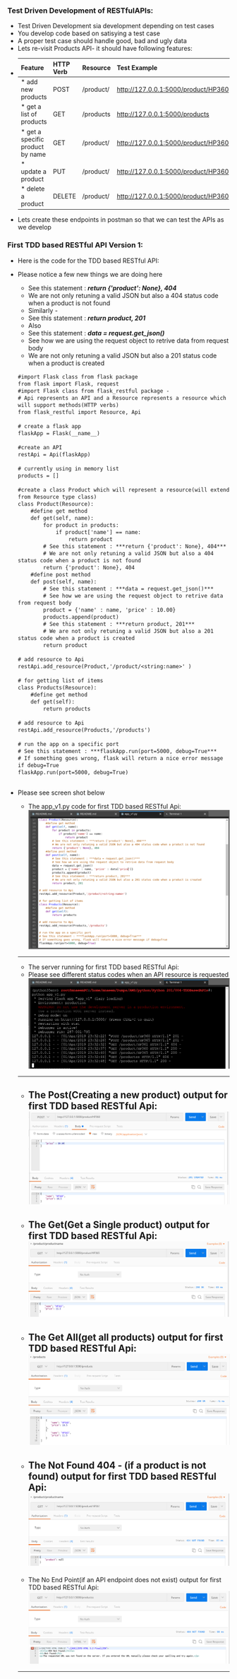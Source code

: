 ### Test Driven Development of RESTfulAPIs:
  * Test Driven Development sia development depending on test cases
  * You develop code based on satisying a test case
  * A proper test case should handle good, bad and ugly data
  * Lets re-visit Products API- it should have following features:
  * Feature | HTTP Verb | Resource | Test Example 
    ------------ | ------------- | ------------- | -------------
    * add new products | POST | /product/<productname>  | http://127.0.0.1:5000/product/HP360
    * get a list of products | GET | /products | http://127.0.0.1:5000/products
    * get a specific product by name | GET | /product/<productname> | http://127.0.0.1:5000/product/HP360
    * update a product | PUT | /product/<productname> | http://127.0.0.1:5000/product/HP360
    * delete a product | DELETE | /product/<productname> | http://127.0.0.1:5000/product/HP360
  * Lets create these endpoints in postman so that we can test the APIs as we develop

### First TDD based RESTful API Version 1:
  * Here is the code for the TDD based RESTful API:
  * Please notice a few new things we are doing here
    * See this statement : ***return {'product': None}, 404***
    * We are not only retuning a valid JSON but also a 404 status code when a product is not found
    * Similarly -
    * See this statement : ***return product, 201***  
    * Also
    * See this statement : ***data = request.get_json()***  
    * See how we are using the request object to retrive data from request body
    * We are not only retuning a valid JSON but also a 201 status code when a product is created
    
    ```
    #import Flask class from flask package
    from flask import Flask, request
    #import Flask class from flask_restful package - 
    # Api represents an API and a Resource represents a resource which will support methods(HTTP verbs)
    from flask_restful import Resource, Api

    # create a flask app
    flaskApp = Flask(__name__)

    #create an API 
    restApi = Api(flaskApp)

    # currently using in memory list
    products = []

    #create a class Product which will represent a resource(will extend from Resource type class)
    class Product(Resource):
        #define get method
        def get(self, name):
            for product in products:
                if product['name'] == name:
                    return product
            # See this statement : ***return {'product': None}, 404***
            # We are not only retuning a valid JSON but also a 404 status code when a product is not found
            return {'product': None}, 404
        #define post method
        def post(self, name):
            # See this statement : ***data = request.get_json()***  
            # See how we are using the request object to retrive data from request body
            product = {'name' : name, 'price' : 10.00}
            products.append(product)
            # See this statement : ***return product, 201***  
            # We are not only retuning a valid JSON but also a 201 status code when a product is created
            return product

    # add resource to Api
    restApi.add_resource(Product,'/product/<string:name>' )

    # for getting list of items
    class Products(Resource):
        #define get method
        def get(self):
            return products

    # add resource to Api
    restApi.add_resource(Products,'/products')
    
    # run the app on a specific port
    # See this statement : ***flaskApp.run(port=5000, debug=True***  
    # If something goes wrong, flask will return a nice error message if debug=True
    flaskApp.run(port=5000, debug=True)


    ```
  * Please see screen shot below
    * The app_v1.py code for first TDD based RESTful Api:
    ![First TDD based RESTful Api code](../images/002-03-FirstTTDBasedRestfulAPI-ServerCode.png)
    ---------------------------------------------------------------------------------
    
    * The server running for first TDD based RESTful Api:
    * Please see different status codes when an API resource is requested
    ![First TDD based RESTful Api code](../images/002-03-FirstTTDBasedRestfulAPI-ServerRunning.png)
    ---------------------------------------------------------------------------------
    
    * The Post(Creating a new product) output for first TDD based RESTful Api:
    ![First TDD based RESTful Api code](../images/002-03-FirstTTDBasedRestfulAPI-ServerOuput-Post.png)
       ---------------------------------------------------------------------------------
    
    * The Get(Get a Single product) output for first TDD based RESTful Api:
    ![First TDD based RESTful Api code](../images/002-03-FirstTTDBasedRestfulAPI-ServerOuput-Get.png)
       ---------------------------------------------------------------------------------
    
    * The Get All(get all  products) output for first TDD based RESTful Api:
    ![First TDD based RESTful Api code](../images/002-03-FirstTTDBasedRestfulAPI-ServerOuput-GetAll.png)
       ---------------------------------------------------------------------------------
    
    * The Not Found 404 - (if a product is not found) output for first TDD based RESTful Api:
    ![First TDD based RESTful Api code](../images/002-03-FirstTTDBasedRestfulAPI-ServerOuput-NotFound.png)
       ---------------------------------------------------------------------------------
    
    * The No End Point(if an API endpoint does not exist) output for first TDD based RESTful Api:
    ![First TDD based RESTful Api code](../images/002-03-FirstTTDBasedRestfulAPI-ServerOuput-NoEndPoint.png)
    ---------------------------------------------------------------------------------
    
    